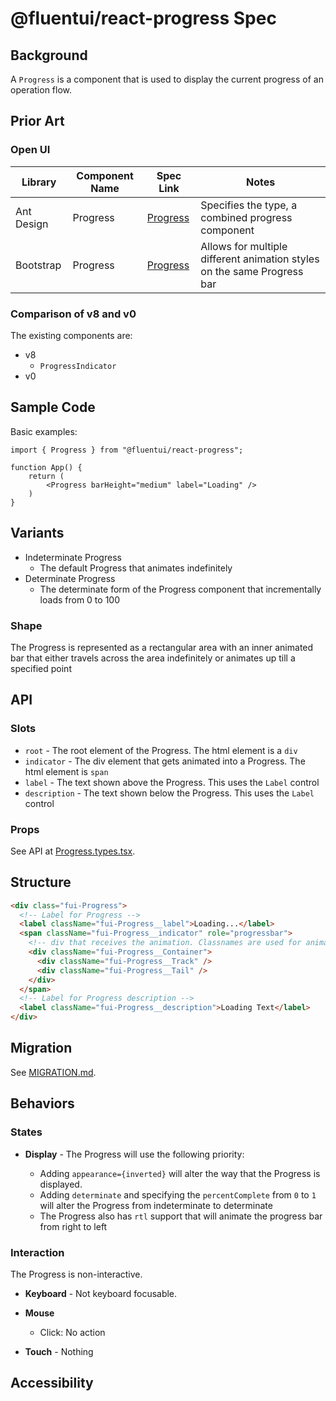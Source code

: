 # @fluentui/react-progress Spec

## Background

A `Progress` is a component that is used to display the current progress of an operation flow.

## Prior Art

### Open UI

| Library    | Component Name | Spec Link                                                          | Notes                                                                   |
| ---------- | -------------- | ------------------------------------------------------------------ | ----------------------------------------------------------------------- |
| Ant Design | Progress       | [Progress](https://ant.design/components/progress/)                | Specifies the type, a combined progress component                       |
| Bootstrap  | Progress       | [Progress](https://getbootstrap.com/docs/4.3/components/progress/) | Allows for multiple different animation styles on the same Progress bar |

### Comparison of v8 and v0

The existing components are:

- v8
  - `ProgressIndicator`
- v0

## Sample Code

Basic examples:

```jsx=
import { Progress } from "@fluentui/react-progress";

function App() {
    return (
        <Progress barHeight="medium" label="Loading" />
    )
}

```

## Variants

- Indeterminate Progress
  - The default Progress that animates indefinitely
- Determinate Progress
  - The determinate form of the Progress component that incrementally loads from 0 to 100

### Shape

The Progress is represented as a rectangular area with an inner animated bar that either travels across the area indefinitely or animates up till a specified point

## API

### Slots

- `root` - The root element of the Progress. The html element is a `div`
- `indicator` - The div element that gets animated into a Progress. The html element is `span`
- `label` - The text shown above the Progress. This uses the `Label` control
- `description` - The text shown below the Progress. This uses the `Label` control

### Props

See API at [Progress.types.tsx](./src/components/Progress/Progress.types.ts).

## Structure

```html
<div class="fui-Progress">
  <!-- Label for Progress -->
  <label className="fui-Progress__label">Loading...</label>
  <span className="fui-Progress__indicator" role="progressbar">
    <!-- div that receives the animation. Classnames are used for animation -->
    <div className="fui-Progress__Container">
      <div className="fui-Progress__Track" />
      <div className="fui-Progress__Tail" />
    </div>
  </span>
  <!-- Label for Progress description -->
  <label className="fui-Progress__description">Loading Text</label>
</div>
```

## Migration

See [MIGRATION.md](./MIGRATION.md).

## Behaviors

### States

- **Display** - The Progress will use the following priority:

  - Adding `appearance={inverted}` will alter the way that the Progress is displayed.
  - Adding `determinate` and specifying the `percentComplete` from `0` to `1` will alter the Progress from indeterminate to determinate
  - The Progress also has `rtl` support that will animate the progress bar from right to left

### Interaction

The Progress is non-interactive.

- **Keyboard** - Not keyboard focusable.
- **Mouse**

  - Click: No action

- **Touch** - Nothing

## Accessibility
